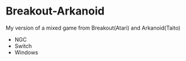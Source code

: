 # Breakout-Arkanoid
My version of a mixed game from Breakout(Atari) and Arkanoid(Taito)

 - NGC
 - Switch
 - Windows

